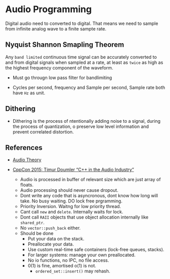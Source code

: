 # Audio Programming

Digital audio need to converted to digital. That means we need to sample from infinite analog wave to a finite sampte rate.

## Nyquist Shannon Smapling Theorem

Any `band limited` continuous time signal can be accurately converted to and from digital signals when sampled at a rate, at least as `twice` as high as the highest frequency component of the waveform.

- Must go througn low pass filter for bandlimiting

- Cycles per second, frequency and Sample per second, Sample rate both have `Hz` as unit.

## Dithering
- Dithering is the process of ntentionally adding noise to a signal, during the process of quantization, o preserve low level information and prevent correlated distortion.

## References
- [Audio Theory](https://youtube.com/playlist?list=PLbqhA-NKGP6B6V_AiS-jbvSzdd7nbwwCw)

- [CppCon 2015: Timur Doumler “C++ in the Audio Industry”](https://www.youtube.com/watch?v=boPEO2auJj4)
    - Audio is processed in buffer of relevant size which are just array of floats.
    - Audio processing should never cause dropout.
    - Dont write any code that is asyncronous, dont know how long will take. No busy waiting. DO lock free prgramming.
    - Priority Inversion. Waitng for low priority thread.
    - Cant call `new` and `delete`. Internally waits for lock.
    - Dont call `RAII` objects that use object allocation internally like `shared_ptr`.
    - No `vector::push_back` either.
    - Should be done
        - Put your data on the stack.
        - Preallocate your data.
        - Use custom real-time safe containers (lock-free queues, stacks).
        - For larger systems: manage your own preallocated.
        - No io functions, no IPC, no file access. 
        - 0(1) is fine, amortised o(1) is not.
            - `ordered_set::insert()` may rehash.